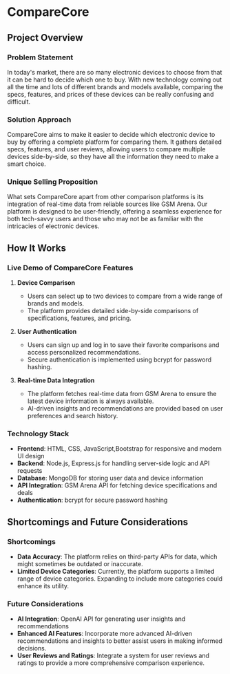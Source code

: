# CompareCore

## Project Overview

### Problem Statement

In today's market, there are so many electronic devices to choose from that it can be hard to decide which one to buy. With new technology coming out all the time and lots of different brands and models available, comparing the specs, features, and prices of these devices can be really confusing and difficult.

### Solution Approach

CompareCore aims to make it easier to decide which electronic device to buy by offering a complete platform for comparing them. It gathers detailed specs, features, and user reviews, allowing users to compare multiple devices side-by-side, so they have all the information they need to make a smart choice.

### Unique Selling Proposition

What sets CompareCore apart from other comparison platforms is its integration of real-time data from reliable sources like GSM Arena. Our platform is designed to be user-friendly, offering a seamless experience for both tech-savvy users and those who may not be as familiar with the intricacies of electronic devices.

## How It Works

### Live Demo of CompareCore Features

1. **Device Comparison**
   - Users can select up to two devices to compare from a wide range of brands and models.
   - The platform provides detailed side-by-side comparisons of specifications, features, and pricing.

2. **User Authentication**
   - Users can sign up and log in to save their favorite comparisons and access personalized recommendations.
   - Secure authentication is implemented using bcrypt for password hashing.

3. **Real-time Data Integration**
   - The platform fetches real-time data from GSM Arena to ensure the latest device information is always available.
   - AI-driven insights and recommendations are provided based on user preferences and search history.

### Technology Stack

- **Frontend**: HTML, CSS, JavaScript,Bootstrap for responsive and modern UI design
- **Backend**: Node.js, Express.js for handling server-side logic and API requests
- **Database**: MongoDB for storing user data and device information
- **API Integration**: GSM Arena API for fetching device specifications and deals
- **Authentication**: bcrypt for secure password hashing

## Shortcomings and Future Considerations

### Shortcomings

- **Data Accuracy**: The platform relies on third-party APIs for data, which might sometimes be outdated or inaccurate.
- **Limited Device Categories**: Currently, the platform supports a limited range of device categories. Expanding to include more categories could enhance its utility.

### Future Considerations

- **AI Integration**: OpenAI API for generating user insights and recommendations
- **Enhanced AI Features**: Incorporate more advanced AI-driven recommendations and insights to better assist users in making informed decisions.
- **User Reviews and Ratings**: Integrate a system for user reviews and ratings to provide a more comprehensive comparison experience.
